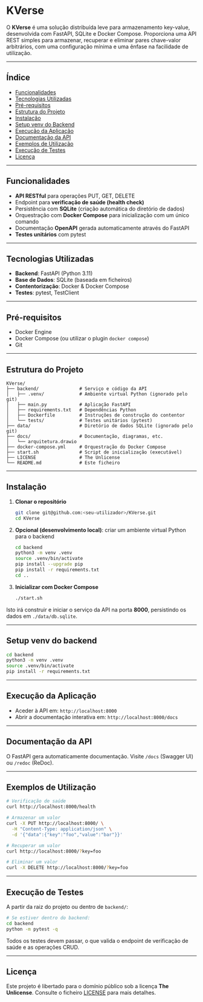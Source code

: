 # KVerse

O **KVerse** é uma solução distribuída leve para armazenamento key-value, desenvolvida com FastAPI, SQLite e Docker Compose. Proporciona uma API REST simples para armazenar, recuperar e eliminar pares chave-valor arbitrários, com uma configuração mínima e uma ênfase na facilidade de utilização.

---

## Índice

* [Funcionalidades](#funcionalidades)
* [Tecnologias Utilizadas](#tecnologias-utilizadas)
* [Pré-requisitos](#pré-requisitos)
* [Estrutura do Projeto](#estrutura-do-projeto)
* [Instalação](#instalação)
* [Setup venv do Backend](#venv-setup-do-backend)
* [Execução da Aplicação](#execução-da-aplicação)
* [Documentação da API](#documentação-da-api)
* [Exemplos de Utilização](#exemplos-de-utilização)
* [Execução de Testes](#execução-de-testes)
* [Licença](#licença)

---

## Funcionalidades

* **API RESTful** para operações PUT, GET, DELETE
* Endpoint para **verificação de saúde (health check)**
* Persistência com **SQLite** (criação automática do diretório de dados)
* Orquestração com **Docker Compose** para inicialização com um único comando
* Documentação **OpenAPI** gerada automaticamente através do FastAPI
* **Testes unitários** com pytest

---

## Tecnologias Utilizadas

* **Backend**: FastAPI (Python 3.11)
* **Base de Dados**: SQLite (baseada em ficheiros)
* **Contentorização**: Docker & Docker Compose
* **Testes**: pytest, TestClient

---

## Pré-requisitos

* Docker Engine
* Docker Compose (ou utilizar o plugin `docker compose`)
* Git

---

## Estrutura do Projeto

```
KVerse/
├── backend/               # Serviço e código da API
│   ├── .venv/             # Ambiente virtual Python (ignorado pelo git)
│   ├── main.py            # Aplicação FastAPI
│   ├── requirements.txt   # Dependências Python
│   ├── Dockerfile         # Instruções de construção do contentor
│   └── tests/             # Testes unitários (pytest)
├── data/                  # Diretório de dados SQLite (ignorado pelo git)
├── docs/                  # Documentação, diagramas, etc.
│   └── arquitetura.drawio
├── docker-compose.yml     # Orquestração do Docker Compose
├── start.sh               # Script de inicialização (executável)
├── LICENSE                # The Unlicense
└── README.md              # Este ficheiro
```

---

## Instalação

1. **Clonar o repositório**

   ```bash
   git clone git@github.com:<seu-utilizador>/KVerse.git
   cd KVerse
   ```

2. **Opcional (desenvolvimento local)**: criar um ambiente virtual Python para o backend

   ```bash
   cd backend
   python3 -m venv .venv
   source .venv/bin/activate
   pip install --upgrade pip
   pip install -r requirements.txt
   cd ..
   ```

3. **Inicializar com Docker Compose**

   ```bash
   ./start.sh
   ```

Isto irá construir e iniciar o serviço da API na porta **8000**, persistindo os dados em `./data/db.sqlite`.

---

## Setup venv do backend

```bash
cd backend
python3 -m venv .venv
source .venv/bin/activate
pip install -r requirements.txt
```

---

## Execução da Aplicação

* Aceder à API em: `http://localhost:8000`
* Abrir a documentação interativa em: `http://localhost:8000/docs`

---

## Documentação da API

O FastAPI gera automaticamente documentação. Visite `/docs` (Swagger UI) ou `/redoc` (ReDoc).

---

## Exemplos de Utilização

```bash
# Verificação de saúde
curl http://localhost:8000/health

# Armazenar um valor
curl -X PUT http://localhost:8000/ \
  -H "Content-Type: application/json" \
  -d '{"data":{"key":"foo","value":"bar"}}'

# Recuperar um valor
curl http://localhost:8000/?key=foo

# Eliminar um valor
curl -X DELETE http://localhost:8000/?key=foo
```

---

## Execução de Testes

A partir da raiz do projeto ou dentro de `backend/`:

```bash
# Se estiver dentro do backend:
cd backend
python -m pytest -q
```

Todos os testes devem passar, o que valida o endpoint de verificação de saúde e as operações CRUD.

---

## Licença

Este projeto é libertado para o domínio público sob a licença **The Unlicense**. Consulte o ficheiro [LICENSE](LICENSE) para mais detalhes.
